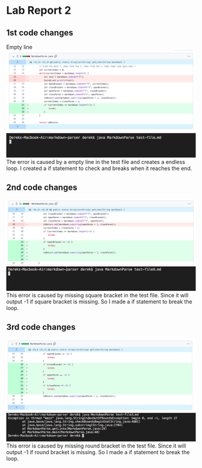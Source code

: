 # Lab Report 2
## 1st code changes
Empty line
![Image](week-4-lab-report-2-1.png)
![Image](week-4-lab-report-2-2.png)
The error is caused by a empty line in the test file and creates a endless loop. I created a if statement to check and breaks when it reaches the end.

## 2nd code changes
![Image](week-4-lab-report-2-3.png)
![Image](week-4-lab-report-2-4.png)
This error is caused by missing square bracket in the test file. Since it will output -1 if square bracket is missing. So I made a if statement to break the loop.

## 3rd code changes
![Image](week-4-lab-report-2-5.png)
![Image](week-4-lab-report-2-6.png)
This error is caused by missing round bracket in the test file. Since it will output -1 if round bracket is missing. So I made a if statement to break the loop.